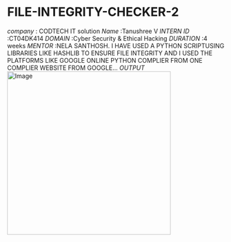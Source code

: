 # FILE-INTEGRITY-CHECKER-2 
*company* : CODTECH IT solution
*Name* :Tanushree V
*INTERN ID* :CT04DK414
*DOMAIN* :Cyber Security & Ethical Hacking
*DURATION* :4 weeks
*MENTOR* :NELA SANTHOSH.
I HAVE USED A PYTHON SCRIPTUSING LIBRARIES LIKE HASHLIB TO
ENSURE FILE INTEGRITY AND I USED THE PLATFORMS LIKE GOOGLE ONLINE PYTHON COMPLIER FROM ONE COMPLIER WEBSITE FROM GOOGLE...
*OUTPUT*
<img width="379" alt="Image" src="https://github.com/user-attachments/assets/2024e928-1c4c-412a-8790-8f7b0e2bc9a7" />
